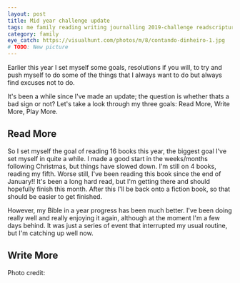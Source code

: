 ```yaml
---
layout: post
title: Mid year challenge update
tags: me family reading writing journalling 2019-challenge readscripture
category: family
eye_catch: https://visualhunt.com/photos/m/8/contando-dinheiro-1.jpg
# TODO: New picture
---
```


Earlier this year I set myself some goals, resolutions if you will, to try and push myself to do some of the things that I always want to do but always find excuses not to do.

It's been a while since I've made an update; the question is whether thats a bad sign or not? Let's take a look through my three goals: Read More, Write More, Play More.

<!--more-->

## Read More

So I set myself the goal of reading 16 books this year, the biggest goal I've set myself in quite a while. I made a good start in the weeks/months following Christmas, but things have slowed down. I'm still on 4 books, reading my fifth. Worse still, I've been reading this book since the end of January!! It's been a long hard read, but I'm getting there and should hopefully finish this month. After this I'll be back onto a fiction book, so that should be easier to get finished.

However, my Bible in a year progress has been much better. I've been doing really well and really enjoying it again, although at the moment I'm a few days behind. It was just a series of event that interrupted my usual routine, but I'm catching up well now.

## Write More



Photo credit: